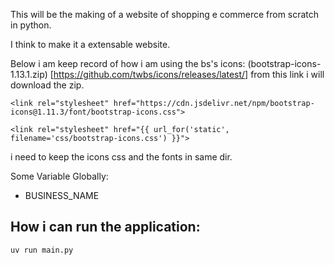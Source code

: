 This will be the making of a website of shopping e commerce from scratch in python.

I think to make it a extensable website.

Below i am keep record of how i am using the bs's icons:
(bootstrap-icons-1.13.1.zip) [https://github.com/twbs/icons/releases/latest/]
from this link i will download the zip.

    <link rel="stylesheet" href="https://cdn.jsdelivr.net/npm/bootstrap-icons@1.11.3/font/bootstrap-icons.css">

    <link rel="stylesheet" href="{{ url_for('static', filename='css/bootstrap-icons.css') }}">

i need to keep the icons css and the fonts in same dir.


Some Variable Globally:

* BUSINESS_NAME



## How i can run the application:

```
uv run main.py
```